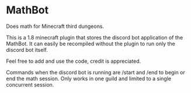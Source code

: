 # MathBot
Does math for Minecraft third dungeons.

This is a 1.8 minecraft plugin that stores the discord bot application of the MathBot. It can easily be recompiled without the plugin to run only the discord bot itself.

Feel free to add and use the code, credit is appreciated.

Commands when the discord bot is running are /start and /end to begin or end the math session. Only works in one guild and limited to a single concurrent session.
